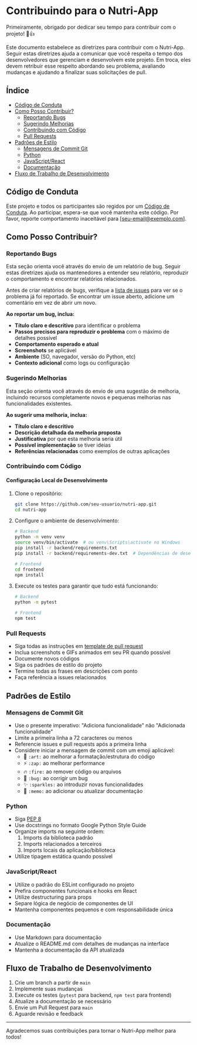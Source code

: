 # Contribuindo para o Nutri-App

Primeiramente, obrigado por dedicar seu tempo para contribuir com o projeto! 🎉👍

Este documento estabelece as diretrizes para contribuir com o Nutri-App. Seguir estas diretrizes ajuda a comunicar que você respeita o tempo dos desenvolvedores que gerenciam e desenvolvem este projeto. Em troca, eles devem retribuir esse respeito abordando seu problema, avaliando mudanças e ajudando a finalizar suas solicitações de pull.

## Índice

- [Código de Conduta](#código-de-conduta)
- [Como Posso Contribuir?](#como-posso-contribuir)
  - [Reportando Bugs](#reportando-bugs)
  - [Sugerindo Melhorias](#sugerindo-melhorias)
  - [Contribuindo com Código](#contribuindo-com-código)
  - [Pull Requests](#pull-requests)
- [Padrões de Estilo](#padrões-de-estilo)
  - [Mensagens de Commit Git](#mensagens-de-commit-git)
  - [Python](#python)
  - [JavaScript/React](#javascriptreact)
  - [Documentação](#documentação)
- [Fluxo de Trabalho de Desenvolvimento](#fluxo-de-trabalho-de-desenvolvimento)

## Código de Conduta

Este projeto e todos os participantes são regidos por um [Código de Conduta](CODE_OF_CONDUCT.md). Ao participar, espera-se que você mantenha este código. Por favor, reporte comportamento inaceitável para [seu-email@exemplo.com].

## Como Posso Contribuir?

### Reportando Bugs

Esta seção orienta você através do envio de um relatório de bug. Seguir estas diretrizes ajuda os mantenedores a entender seu relatório, reproduzir o comportamento e encontrar relatórios relacionados.

Antes de criar relatórios de bugs, verifique a [lista de issues](https://github.com/seu-usuario/nutri-app/issues) para ver se o problema já foi reportado. Se encontrar um issue aberto, adicione um comentário em vez de abrir um novo.

**Ao reportar um bug, inclua:**
* **Título claro e descritivo** para identificar o problema
* **Passos precisos para reproduzir o problema** com o máximo de detalhes possível
* **Comportamento esperado e atual**
* **Screenshots** se aplicável
* **Ambiente** (SO, navegador, versão do Python, etc)
* **Contexto adicional** como logs ou configuração

### Sugerindo Melhorias

Esta seção orienta você através do envio de uma sugestão de melhoria, incluindo recursos completamente novos e pequenas melhorias nas funcionalidades existentes.

**Ao sugerir uma melhoria, inclua:**
* **Título claro e descritivo**
* **Descrição detalhada da melhoria proposta**
* **Justificativa** por que esta melhoria seria útil
* **Possível implementação** se tiver ideias
* **Referências relacionadas** como exemplos de outras aplicações

### Contribuindo com Código

#### Configuração Local de Desenvolvimento

1. Clone o repositório:
   ```bash
   git clone https://github.com/seu-usuario/nutri-app.git
   cd nutri-app
   ```

2. Configure o ambiente de desenvolvimento:
   ```bash
   # Backend
   python -m venv venv
   source venv/bin/activate  # ou venv\Scripts\activate no Windows
   pip install -r backend/requirements.txt
   pip install -r backend/requirements-dev.txt  # Dependências de desenvolvimento

   # Frontend
   cd frontend
   npm install
   ```

3. Execute os testes para garantir que tudo está funcionando:
   ```bash
   # Backend
   python -m pytest

   # Frontend
   npm test
   ```

### Pull Requests

* Siga todas as instruções em [template de pull request](PULL_REQUEST_TEMPLATE.md)
* Inclua screenshots e GIFs animados em seu PR quando possível
* Documente novos códigos
* Siga os padrões de estilo do projeto
* Termine todas as frases em descrições com ponto
* Faça referência a issues relacionados

## Padrões de Estilo

### Mensagens de Commit Git

* Use o presente imperativo: "Adiciona funcionalidade" não "Adicionada funcionalidade"
* Limite a primeira linha a 72 caracteres ou menos
* Referencie issues e pull requests após a primeira linha
* Considere iniciar a mensagem de commit com um emoji aplicável:
  * 🎨 `:art:` ao melhorar a formatação/estrutura do código
  * ⚡️ `:zap:` ao melhorar performance
  * 🔥 `:fire:` ao remover código ou arquivos
  * 🐛 `:bug:` ao corrigir um bug
  * ✨ `:sparkles:` ao introduzir novas funcionalidades
  * 📝 `:memo:` ao adicionar ou atualizar documentação

### Python

* Siga [PEP 8](https://www.python.org/dev/peps/pep-0008/)
* Use docstrings no formato Google Python Style Guide
* Organize imports na seguinte ordem:
  1. Imports da biblioteca padrão
  2. Imports relacionados a terceiros
  3. Imports locais da aplicação/biblioteca
* Utilize tipagem estática quando possível

### JavaScript/React

* Utilize o padrão do ESLint configurado no projeto
* Prefira componentes funcionais e hooks em React
* Utilize destructuring para props
* Separe lógica de negócio de componentes de UI
* Mantenha componentes pequenos e com responsabilidade única

### Documentação

* Use Markdown para documentação
* Atualize o README.md com detalhes de mudanças na interface
* Mantenha a documentação da API atualizada

## Fluxo de Trabalho de Desenvolvimento

1. Crie um branch a partir de `main`
2. Implemente suas mudanças
3. Execute os testes (`pytest` para backend, `npm test` para frontend)
4. Atualize a documentação se necessário
5. Envie um Pull Request para `main`
6. Aguarde revisão e feedback

---

Agradecemos suas contribuições para tornar o Nutri-App melhor para todos!

